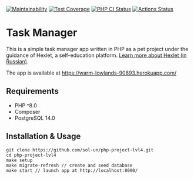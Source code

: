 [![Maintainability](https://api.codeclimate.com/v1/badges/023af4cbe1c5d6eb8380/maintainability)](https://codeclimate.com/github/sol-un/php-project-lvl4/maintainability)
[![Test Coverage](https://api.codeclimate.com/v1/badges/023af4cbe1c5d6eb8380/test_coverage)](https://codeclimate.com/github/sol-un/php-project-lvl4/test_coverage)
[![PHP CI Status](https://github.com/sol-un/php-project-lvl4/actions/workflows/workflow.yml/badge.svg)](https://github.com/sol-un/php-project-lvl4/actions/workflows/workflow.yml)
[![Actions Status](https://github.com/sol-un/php-project-lvl4/workflows/hexlet-check/badge.svg)](https://github.com/sol-un/php-project-lvl4/actions)

# Task Manager

This is a simple task manager app written in PHP as a pet project under the guidance of Hexlet, a self-education platform. [Learn more about Hexlet (in Russian)](https://ru.hexlet.io/pages/about?utm_source=github&utm_medium=link).

The app is available at https://warm-lowlands-90893.herokuapp.com/
## Requirements

- PHP ^8.0
- Composer
- PostgreSQL 14.0

## Installation & Usage

```
git clone https://github.com/sol-un/php-project-lvl4.git
cd php-project-lvl4
make setup
make migrate-refresh // create and seed database
make start // launch app at http://localhost:8000/